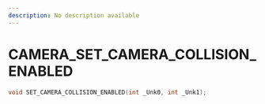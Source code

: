 ```yaml
---
description: No description available 
---
```


# CAMERA\_SET_CAMERA_COLLISION_ENABLED

```cpp
void SET_CAMERA_COLLISION_ENABLED(int _Unk0, int _Unk1);
```